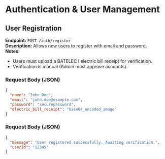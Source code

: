 # Authentication & User Management

## User Registration
**Endpoint:** `POST /auth/register`  
**Description:** Allows new users to register with email and password.  
**Notes:**
- Users must upload a BATELEC I electric bill receipt for verification.
- Verification is manual (Admin must approve accounts).

### Request Body (JSON)
```json
{
  "name": "John Doe",
  "email": "john.doe@example.com",
  "password": "securepassword",
  "electric_bill_receipt": "base64_encoded_image"
}
```
### Request Body (JSON)
```json
{
  "message": "User registered successfully. Awaiting verification.",
  "userId": "12345"
}
```
